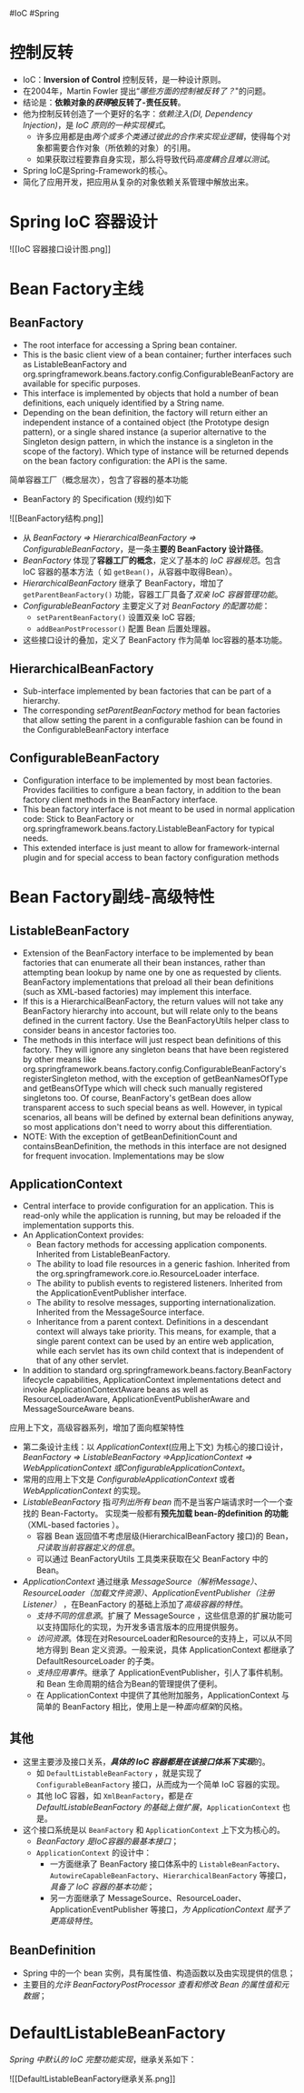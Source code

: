 #IoC #Spring
# 控制反转
- IoC：**Inversion of Control** 控制反转，是一种设计原则。
- 在2004年，Martin Fowler 提出“*哪些方面的控制被反转了？*"的问题。
- 结论是：**依赖对象的*获得*被反转了-责任反转**。
- 他为控制反转创造了一个更好的名字：*依赖注入(DI, Dependency Injection)*，是 *IoC 原则的一种实现模式*。
	- 许多应用都是由*两个或多个类通过彼此的合作来实现业逻辑*，使得每个对象都需要合作对象（所依赖的对象）的引用。
	- 如果获取过程要靠自身实现，那么将导致代码*高度耦合且难以测试*。
- Spring IoC是Spring-Framework的核心。
- 简化了应用开发，把应用从复杂的对象依赖关系管理中解放出来。



# Spring IoC 容器设计

![[IoC 容器接口设计图.png]]

# Bean Factory主线
## BeanFactory
- The root interface for accessing a Spring bean container. 
- This is the basic client view of a bean container; further interfaces such as ListableBeanFactory and org.springframework.beans.factory.config.ConfigurableBeanFactory are available for specific purposes.
- This interface is implemented by objects that hold a number of bean definitions, each uniquely identified by a String name. 
- Depending on the bean definition, the factory will return either an independent instance of a contained object (the Prototype design pattern), or a single shared instance (a superior alternative to the Singleton design pattern, in which the instance is a singleton in the scope of the factory). Which type of instance will be returned depends on the bean factory configuration: the API is the same.


简单容器工厂（概念层次），包含了容器的基本功能
- BeanFactory 的 Specification (规约)如下

![[BeanFactory结构.png]]
- 从 *BeanFactory => HierarchicalBeanFactory => ConfigurableBeanFactory*，是一条主**要的 BeanFactory 设计路径**。
- *BeanFactory* 体现了**容器工厂的概念**，定义了基本的 *IoC 容器规范*。包含 loC 容器的基本方法（ 如 `getBean()`，从容器中取得Bean）。
- *HierarchicalBeanFactory* 继承了 BeanFactory，增加了 `getParentBeanFactory()` 功能，容器工厂具备了*双亲 IoC 容器管理功能*。
- *ConfigurableBeanFactory* 主要定义了对 *BeanFactory 的配置功能*：
	- `setParentBeanFactory()` 设置双亲 IoC 容器;
	- `addBeanPostProcessor()` 配置 Bean 后置处理器。
- 这些接口设计的叠加，定义了 BeanFactory 作为简单 loc容器的基本功能。

## HierarchicalBeanFactory
- Sub-interface implemented by bean factories that can be part of a hierarchy.
- The corresponding *setParentBeanFactory* method for bean factories that allow setting the parent in a configurable fashion can be found in the ConfigurableBeanFactory interface

## ConfigurableBeanFactory
- Configuration interface to be implemented by most bean factories. Provides facilities to configure a bean factory, in addition to the bean factory client methods in the BeanFactory interface.
- This bean factory interface is not meant to be used in normal application code: Stick to BeanFactory or org.springframework.beans.factory.ListableBeanFactory for typical needs. 
- This extended interface is just meant to allow for framework-internal plugin and for special access to bean factory configuration methods


# Bean Factory副线-高级特性
## ListableBeanFactory
- Extension of the BeanFactory interface to be implemented by bean factories that can enumerate all their bean instances, rather than attempting bean lookup by name one by one as requested by clients. BeanFactory implementations that preload all their bean definitions (such as XML-based factories) may implement this interface.
- If this is a HierarchicalBeanFactory, the return values will not take any BeanFactory hierarchy into account, but will relate only to the beans defined in the current factory. Use the BeanFactoryUtils helper class to consider beans in ancestor factories too.
- The methods in this interface will just respect bean definitions of this factory. They will ignore any singleton beans that have been registered by other means like org.springframework.beans.factory.config.ConfigurableBeanFactory's registerSingleton method, with the exception of getBeanNamesOfType and getBeansOfType which will check such manually registered singletons too. Of course, BeanFactory's getBean does allow transparent access to such special beans as well. However, in typical scenarios, all beans will be defined by external bean definitions anyway, so most applications don't need to worry about this differentiation.
- NOTE: With the exception of getBeanDefinitionCount and containsBeanDefinition, the methods in this interface are not designed for frequent invocation. Implementations may be slow
## ApplicationContext
- Central interface to provide configuration for an application. This is read-only while the application is running, but may be reloaded if the implementation supports this.
- An ApplicationContext provides:
	- Bean factory methods for accessing application components. Inherited from ListableBeanFactory.
	- The ability to load file resources in a generic fashion. Inherited from the org.springframework.core.io.ResourceLoader interface.
	- The ability to publish events to registered listeners. Inherited from the ApplicationEventPublisher interface.
	- The ability to resolve messages, supporting internationalization. Inherited from the MessageSource interface.
	- Inheritance from a parent context. Definitions in a descendant context will always take priority. This means, for example, that a single parent context can be used by an entire web application, while each servlet has its own child context that is independent of that of any other servlet.
- In addition to standard org.springframework.beans.factory.BeanFactory lifecycle capabilities, ApplicationContext implementations detect and invoke ApplicationContextAware beans as well as ResourceLoaderAware, ApplicationEventPublisherAware and MessageSourceAware beans.

应用上下文，高级容器系列，增加了面向框架特性
- 第二条设计主线：以 *ApplicationContext*(应用上下文) 为核心的接口设计，*BeanFactory => ListableBeanFactory =>App]icationContext => WebApplicationContext 或ConfigurableApplicationContext*。
- 常用的应用上下文是 *ConfigurableApplicationContext* 或者 *WebApplicationContext* 的实现。
- *ListableBeanFactory* 指*可列出所有 bean* 而不是当客户端请求时一个一个查找的 Bean-Factorty。 实现类一般都有**预先加载 bean-的definition 的功能**（XML-based factories ）。
	- 容器 Bean 返回值不考虑层级(HierarchicalBeanFactory 接口)的 Bean，*只读取当前容器定义的信息*。
	- 可以通过 BeanFactoryUtils 工具类来获取在父 BeanFactory 中的 Bean。
- *ApplicationContext* 通过继承 *MessageSource（解析Message）*、*ResourceLoader（加载文件资源）*、*ApplicationEventPublisher（注册 Listener）* ，在BeanFactory 的基础上添加了*高级容器的特性*。
	- *支持不同的信息源*。扩展了 MessageSource ，这些信息源的扩展功能可以支持国际化的实现，为开发多语言版本的应用提供服务。
	- *访问资源*。体现在对ResourceLoader和Resource的支持上，可以从不同地方得到 Bean 定义资源。一般来说，具体 AppIicationContext 都继承了 DefaultResourceLoader 的子类。
	- *支持应用事件*。继承了 ApplicationEventPublisher，引人了事件机制。和 Bean 生命周期的结合为Bean的管理提供了便利。
	- 在 ApplicationContext 中提供了其他附加服务，ApplicationContext 与简单的 BeanFactory 相比，使用上是一种*面向框架*的风格。

## 其他
- 这里主要涉及接口关系，***具体的 IoC 容器都是在该接口体系下实现***的。
	- 如 `DefaultListableBeanFactory` ，就是实现了 `ConfigurableBeanFactory` 接口，从而成为一个简单 IoC 容器的实现。
	- 其他 IoC 容器，如 `XmlBeanFactory`，都是*在 DefaultListableBeanFactory 的基础上做扩展*，`ApplicationContext` 也是。
- 这个接口系统是以 `BeanFactory` 和 `ApplicationContext` 上下文为核心的。
	- *BeanFactory 是IoC容器的最基本接口*；
	- `ApplicationContext` 的设计中：
		- 一方面继承了 BeanFactory 接口体系中的 `ListableBeanFactory`、`AutowireCapableBeanFactory`、`HierarchicalBeanFactory` 等接口，*具备了 IoC 容器的基本功能*；
		- 另一方面继承了 MessageSource、ResourceLoader、ApplicationEventPublisher 等接口，*为 ApplicationContext 赋予了更高级特性*。

## BeanDefinition
 - Spring 中的一个 bean 实例，具有属性值、构造函数以及由实现提供的信息；
 - 主要目的*允许 BeanFactoryPostProcessor 查看和修改 Bean 的属性值和元数据*；

# DefaultListableBeanFactory
*Spring 中默认的 IoC 完整功能实现*，继承关系如下：

![[DefaultListableBeanFactory继承关系.png]]